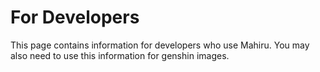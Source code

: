 # For Developers

This page contains information for developers who use Mahiru. You may also need to use this information for genshin images.